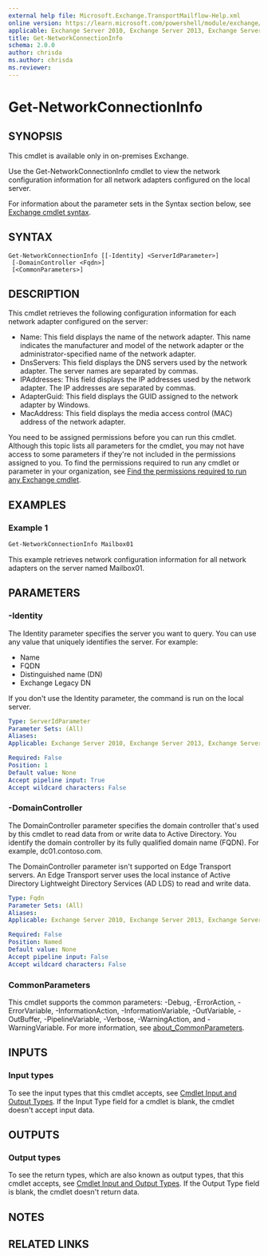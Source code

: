```yaml
---
external help file: Microsoft.Exchange.TransportMailflow-Help.xml
online version: https://learn.microsoft.com/powershell/module/exchange/get-networkconnectioninfo
applicable: Exchange Server 2010, Exchange Server 2013, Exchange Server 2016, Exchange Server 2019
title: Get-NetworkConnectionInfo
schema: 2.0.0
author: chrisda
ms.author: chrisda
ms.reviewer:
---
```


# Get-NetworkConnectionInfo

## SYNOPSIS
This cmdlet is available only in on-premises Exchange.

Use the Get-NetworkConnectionInfo cmdlet to view the network configuration information for all network adapters configured on the local server.

For information about the parameter sets in the Syntax section below, see [Exchange cmdlet syntax](https://learn.microsoft.com/powershell/exchange/exchange-cmdlet-syntax).

## SYNTAX

```
Get-NetworkConnectionInfo [[-Identity] <ServerIdParameter>]
 [-DomainController <Fqdn>]
 [<CommonParameters>]
```

## DESCRIPTION
This cmdlet retrieves the following configuration information for each network adapter configured on the server:

- Name: This field displays the name of the network adapter. This name indicates the manufacturer and model of the network adapter or the administrator-specified name of the network adapter.
- DnsServers: This field displays the DNS servers used by the network adapter. The server names are separated by commas.
- IPAddresses: This field displays the IP addresses used by the network adapter. The IP addresses are separated by commas.
- AdapterGuid: This field displays the GUID assigned to the network adapter by Windows.
- MacAddress: This field displays the media access control (MAC) address of the network adapter.

You need to be assigned permissions before you can run this cmdlet. Although this topic lists all parameters for the cmdlet, you may not have access to some parameters if they're not included in the permissions assigned to you. To find the permissions required to run any cmdlet or parameter in your organization, see [Find the permissions required to run any Exchange cmdlet](https://learn.microsoft.com/powershell/exchange/find-exchange-cmdlet-permissions).

## EXAMPLES

### Example 1
```powershell
Get-NetworkConnectionInfo Mailbox01
```

This example retrieves network configuration information for all network adapters on the server named Mailbox01.

## PARAMETERS

### -Identity
The Identity parameter specifies the server you want to query. You can use any value that uniquely identifies the server. For example:

- Name
- FQDN
- Distinguished name (DN)
- Exchange Legacy DN

If you don't use the Identity parameter, the command is run on the local server.

```yaml
Type: ServerIdParameter
Parameter Sets: (All)
Aliases:
Applicable: Exchange Server 2010, Exchange Server 2013, Exchange Server 2016, Exchange Server 2019

Required: False
Position: 1
Default value: None
Accept pipeline input: True
Accept wildcard characters: False
```

### -DomainController
The DomainController parameter specifies the domain controller that's used by this cmdlet to read data from or write data to Active Directory. You identify the domain controller by its fully qualified domain name (FQDN). For example, dc01.contoso.com.

The DomainController parameter isn't supported on Edge Transport servers. An Edge Transport server uses the local instance of Active Directory Lightweight Directory Services (AD LDS) to read and write data.

```yaml
Type: Fqdn
Parameter Sets: (All)
Aliases:
Applicable: Exchange Server 2010, Exchange Server 2013, Exchange Server 2016, Exchange Server 2019

Required: False
Position: Named
Default value: None
Accept pipeline input: False
Accept wildcard characters: False
```

### CommonParameters
This cmdlet supports the common parameters: -Debug, -ErrorAction, -ErrorVariable, -InformationAction, -InformationVariable, -OutVariable, -OutBuffer, -PipelineVariable, -Verbose, -WarningAction, and -WarningVariable. For more information, see [about_CommonParameters](https://go.microsoft.com/fwlink/p/?LinkID=113216).

## INPUTS

### Input types
To see the input types that this cmdlet accepts, see [Cmdlet Input and Output Types](https://go.microsoft.com/fwlink/p/?LinkId=616387). If the Input Type field for a cmdlet is blank, the cmdlet doesn't accept input data.

## OUTPUTS

### Output types
To see the return types, which are also known as output types, that this cmdlet accepts, see [Cmdlet Input and Output Types](https://go.microsoft.com/fwlink/p/?LinkId=616387). If the Output Type field is blank, the cmdlet doesn't return data.

## NOTES

## RELATED LINKS
